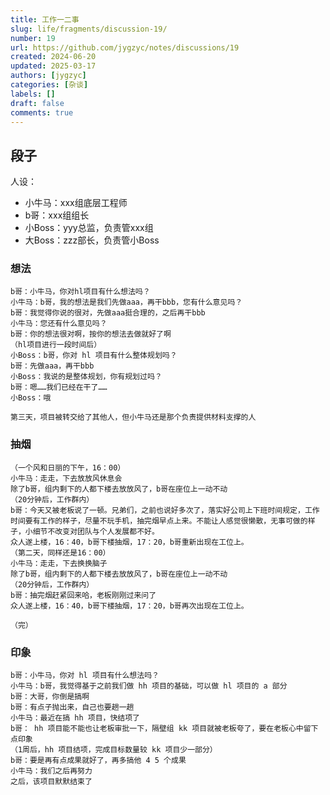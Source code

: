 ```yaml
---
title: 工作一二事
slug: life/fragments/discussion-19/
number: 19
url: https://github.com/jygzyc/notes/discussions/19
created: 2024-06-20
updated: 2025-03-17
authors: [jygzyc]
categories: [杂谈]
labels: []
draft: false
comments: true
---
```


<!-- name: work_events -->

## 段子

人设：

- 小牛马：xxx组底层工程师
- b哥：xxx组组长
- 小Boss：yyy总监，负责管xxx组
- 大Boss：zzz部长，负责管小Boss

### 想法

```text
b哥：小牛马，你对hl项目有什么想法吗？
小牛马：b哥，我的想法是我们先做aaa，再干bbb，您有什么意见吗？
b哥：我觉得你说的很对，先做aaa挺合理的，之后再干bbb
小牛马：您还有什么意见吗？
b哥：你的想法很对啊，按你的想法去做就好了啊
（hl项目进行一段时间后）
小Boss：b哥，你对 hl 项目有什么整体规划吗？
b哥：先做aaa，再干bbb
小Boss：我说的是整体规划，你有规划过吗？
b哥：嗯……我们已经在干了……
小Boss：哦

第三天，项目被转交给了其他人，但小牛马还是那个负责提供材料支撑的人
```

### 抽烟

```text
（一个风和日丽的下午，16：00）
小牛马：走走，下去放放风休息会
除了b哥，组内剩下的人都下楼去放放风了，b哥在座位上一动不动
（20分钟后，工作群内）
b哥：今天又被老板说了一顿。兄弟们，之前也说好多次了，落实好公司上下班时间规定，工作时间要有工作的样子，尽量不玩手机，抽完烟早点上来。不能让人感觉很懒散，无事可做的样子，小细节不改变对团队与个人发展都不好。
众人遂上楼，16：40，b哥下楼抽烟，17：20，b哥重新出现在工位上。
（第二天，同样还是16：00）
小牛马：走走，下去换换脑子
除了b哥，组内剩下的人都下楼去放放风了，b哥在座位上一动不动
（20分钟后，工作群内）
b哥：抽完烟赶紧回来哈，老板刚刚过来问了
众人遂上楼，16：40，b哥下楼抽烟，17：20，b哥再次出现在工位上。

（完）
```

### 印象

```text
b哥：小牛马，你对 hl 项目有什么想法吗？
小牛马：b哥，我觉得基于之前我们做 hh 项目的基础，可以做 hl 项目的 a 部分
b哥：大哥，你倒是搞啊
b哥：有点子抛出来，自己也要趟一趟
小牛马：最近在搞 hh 项目，快结项了
b哥： hh 项目能不能也让老板审批一下，隔壁组 kk 项目就被老板夸了，要在老板心中留下点印象
（1周后，hh 项目结项，完成目标数量较 kk 项目少一部分）
b哥：要是再有点成果就好了，再多搞他 4 5 个成果
小牛马：我们之后再努力
之后，该项目默默结束了
```
